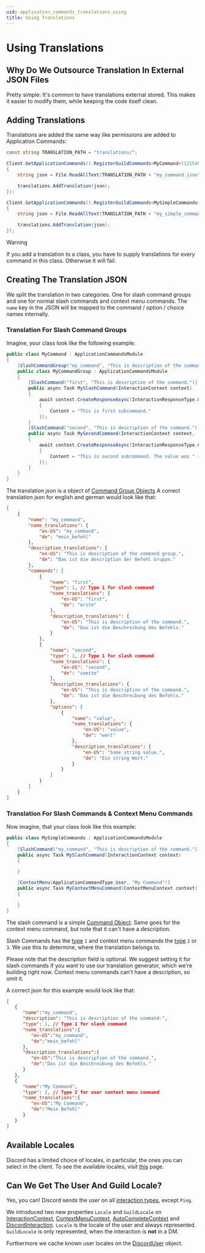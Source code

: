 ```yaml
---
uid: application_commands_translations_using
title: Using Translations
---
```


# Using Translations

## Why Do We Outsource Translation In External JSON Files

Pretty simple: It's common to have translations external stored.
This makes it easier to modify them, while keeping the code itself clean.

## Adding Translations

Translations are added the same way like permissions are added to Application Commands:
```cs
const string TRANSLATION_PATH = "translations/";

Client.GetApplicationCommands().RegisterGuildCommands<MyCommand>(1215484634894646844, translations =>
{
    string json = File.ReadAllText(TRANSLATION_PATH + "my_command.json");

    translations.AddTranslation(json);
});

Client.GetApplicationCommands().RegisterGuildCommands<MySimpleCommands>(1215484634894646844, translations =>
{
    string json = File.ReadAllText(TRANSLATION_PATH + "my_simple_command.json");

    translations.AddTranslation(json);
});
```

> [!WARNING]
 > If you add a translation to a class, you have to supply translations for every command in this class. Otherwise it will fail.


## Creating The Translation JSON

We split the translation in two categories.
One for slash command groups and one for normal slash commands and context menu commands.
The `name` key in the JSON will be mapped to the command / option / choice names internally.

### Translation For Slash Command Groups

Imagine, your class look like the following example:
```cs
public class MyCommand : ApplicationCommandsModule
{
    [SlashCommandGroup("my_command", "This is description of the command group.")]
    public class MyCommandGroup : ApplicationCommandsModule
    {
        [SlashCommand("first", "This is description of the command.")]
        public async Task MySlashCommand(InteractionContext context)
        {
            await context.CreateResponseAsync(InteractionResponseType.ChannelMessageWithSource, new DiscordInteractionResponseBuilder()
            {
                Content = "This is first subcommand."
            });
        }
        [SlashCommand("second", "This is description of the command.")]
        public async Task MySecondCommand(InteractionContext context, [Option("value", "Some string value.")] string value)
        {
            await context.CreateResponseAsync(InteractionResponseType.ChannelMessageWithSource, new DiscordInteractionResponseBuilder()
            {
                Content = "This is second subcommand. The value was " + value
            });
        }
    }
}
```

The translation json is a object of [Command Group Objects](xref:application_commands_translations_reference#command-group-object)
A correct translation json for english and german would look like that:
```json
[
    {
        "name": "my_command",
        "name_translations": {
            "en-US": "my_command",
            "de": "mein_befehl"
        },
        "description_translations": {
            "en-US": "This is description of the command group.",
            "de": "Das ist die description der Befehl Gruppe."
        },
        "commands": [
            {
                "name": "first",
                "type": 1, // Type 1 for slash command
                "name_translations": {
                    "en-US": "first",
                    "de": "erste"
                },
                "description_translations": {
                    "en-US": "This is description of the command.",
                    "de": "Das ist die Beschreibung des Befehls."
                }
            },
            {
                "name": "second",
                "type": 1, // Type 1 for slash command
                "name_translations": {
                    "en-US": "second",
                    "de": "zweite"
                },
                "description_translations": {
                    "en-US": "This is description of the command.",
                    "de": "Das ist die Beschreibung des Befehls."
                },
                "options": [
                    {
                        "name": "value",
                        "name_translations": {
                            "en-US": "value",
                            "de": "wert"
                        },
                        "description_translations": {
                            "en-US": "Some string value.",
                            "de": "Ein string Wert."
                        }
                    }
                ]
            }
        ]
    }
]
```

### Translation For Slash Commands & Context Menu Commands

Now imagine, that your class look like this example:
```cs
public class MySimpleCommands : ApplicationCommandsModule
{
    [SlashCommand("my_command", "This is description of the command.")]
    public async Task MySlashCommand(InteractionContext context)
    {

    }

    [ContextMenu(ApplicationCommandType.User, "My Command")]
    public async Task MyContextMenuCommand(ContextMenuContext context)
    {

    }
}
```

The slash command is a simple [Command Object](xref:application_commands_translations_reference#command-object).
Same goes for the context menu command, but note that it can't have a description.

Slash Commands has the [type](xref:application_commands_translations_reference#application-command-type) `1` and context menu commands the [type](xref:application_commands_translations_reference#application-command-type) `2` or `3`.
We use this to determine, where the translation belongs to.

Please note that the description field is optional. We suggest setting it for slash commands if you want to use our translation generator, which we're building right now.
Context menu commands can't have a description, so omit it.

A correct json for this example would look like that:
```json
[
   {
      "name":"my_command",
	  "description": "This is description of the command.",
      "type": 1, // Type 1 for slash command
      "name_translations":{
         "en-US":"my_command",
         "de":"mein_befehl"
      },
      "description_translations":{
         "en-US":"This is description of the command.",
         "de":"Das ist die Beschreibung des Befehls."
      }
   },
   {
      "name":"My Command",
      "type": 2, // Type 2 for user context menu command
      "name_translations":{
         "en-US":"My Command",
         "de":"Mein Befehl"
      }
   }
]
```


## Available Locales

Discord has a limited choice of locales, in particular, the ones you can select in the client.
To see the available locales, visit [this](xref:application_commands_translations_reference#valid-locales) page.

## Can We Get The User And Guild Locale?

Yes, you can!
Discord sends the user on all [interaction types](xref:DisCatSharp.InteractionType), except `Ping`.

We introduced two new properties `Locale` and `GuildLocale` on [InteractionContext](xref:DisCatSharp.ApplicationCommands.Context.InteractionContext), [ContextMenuContext](xref:DisCatSharp.ApplicationCommands.Context.ContextMenuContext), [AutoCompleteContext](xref:DisCatSharp.ApplicationCommands.Context.AutocompleteContext) and [DiscordInteraction](xref:DisCatSharp.Entities.DiscordInteraction).
`Locale` is the locale of the user and always represented.
`GuildLocale` is only represented, when the interaction is **not** in a DM.

Furthermore we cache known user locales on the [DiscordUser](xref:DisCatSharp.Entities.DiscordUser#DisCatSharp_Entities_DiscordUser_Locale) object.

